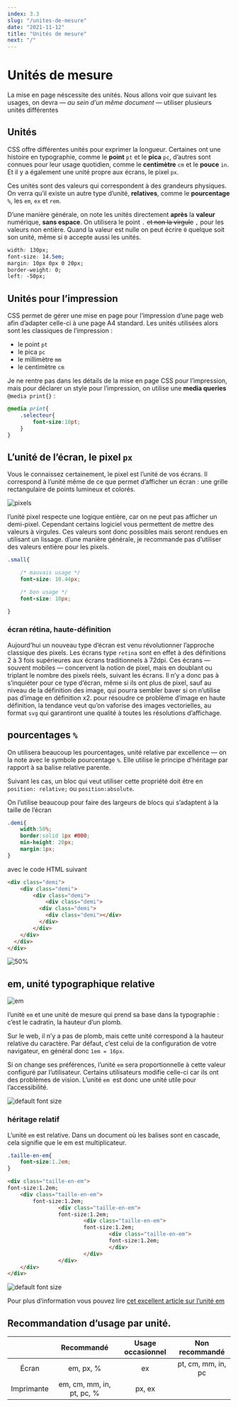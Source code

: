 ```yaml
---
index: 3.3
slug: "/unites-de-mesure"
date: "2021-11-12"
title: "Unités de mesure"
next: "/"
---
```


# Unités de mesure

La mise en page néscessite des unités. Nous allons voir que suivant les usages, on devra — *au sein d’un même document* — utiliser plusieurs unités différentes

## Unités

CSS offre différentes unités pour exprimer la longueur. Certaines ont une histoire en typographie, comme le **point** `pt` et le **pica** `pc`, d’autres sont connues pour leur usage quotidien, comme le **centimètre** `cm` et le **pouce** `in`. Et il y a également une unité propre aux écrans, le pixel `px`.

Ces unités sont des valeurs qui correspondent à des grandeurs physiques. On verra qu’il existe un autre type d’unité, **relatives**, comme le **pourcentage** `%`, les `em`, `ex` et `rem`.

D’une manière générale, on note les unités directement **après** la **valeur** numérique, **sans espace**. On utilisera le point `.` ~~et non la virgule~~ `,` pour les valeurs non entière. Quand la valeur est nulle on peut écrire `0` quelque soit son unité, même si `0` accepte aussi les unités.

```css
width: 130px;
font-size: 14.5em;
margin: 10px 0px 0 20px;
border-weight: 0;
left: -50px;
```

## Unités pour l’impression

CSS permet de gérer une mise en page pour l’impression d’une page web afin d’adapter celle-ci à une page A4 standard. Les unités utilisées alors sont les classiques de l’impression :

- le point `pt`
- le pica `pc`
- le millimètre `mm`
- le centimètre `cm`

Je ne rentre pas dans les détails de la mise en page CSS pour l’impression, mais pour déclarer un style pour l’impression, on utilise une **media queries** `@media print{}` :

```css
@media print{
	.selecteur{
		font-size:10pt;
	}
}
```

## L’unité de l’écran, le pixel `px`

Vous le connaissez certainement, le pixel est l’unité de vos écrans. Il correspond à l’unité même de ce que permet d’afficher un écran : une grille rectangulaire de points lumineux et colorés.

![pixels](images/pixels.jpg)

l’unité pixel respecte une logique entière, car on ne peut pas afficher un demi-pixel. Cependant certains logiciel vous permettent de mettre des valeurs à virgules. Ces valeurs sont donc possibles mais seront rendues en utilisant un lissage. d’une manière générale, je recommande pas d’utiliser des valeurs entière pour les pixels.

```css
.small{

	/* mauvais usage */
	font-size: 10.44px;

	/* bon usage */
	font-size: 10px;

}
```

### écran rétina, haute-définition

Aujourd’hui un nouveau type d’écran est venu révolutionner l’approche classique des pixels. Les écrans type `retina` sont en effet à des définitions 2 à 3 fois supérieures aux écrans traditionnels à 72dpi. Ces écrans — souvent mobiles — concervent la notion de pixel, mais en doublant ou triplant le nombre des pixels réels, suivant les écrans. Il n’y a donc pas à s’inquiéter pour ce type d’écran, même si ils ont plus de pixel, sauf au niveau de la définition des image, qui pourra sembler baver si on n’utilise pas d’image en définition x2. pour résoudre ce problème d’image en haute définition, la tendance veut qu’on vaforise des images vectorielles, au format `svg` qui garantiront une qualité à toutes les résolutions d’affichage.

## pourcentages `%`

On utilisera beaucoup les pourcentages, unité relative par excellence — on la note avec le symbole pourcentage `%`. Elle utilise le principe d’héritage par rapport à sa balise relative parente.

Suivant les cas, un bloc qui veut utiliser cette propriété doit être en `position: relative;` ou `position:absolute`.

On l’utilise beaucoup pour faire des largeurs de blocs qui s’adaptent à la taille de l’écran

```css
.demi{
    width:50%;
    border:solid 1px #000;
    min-height: 20px;
    margin:1px;
}
```

avec le code HTML suivant

```html
<div class="demi">
	<div class="demi">
		<div class="demi">
			<div class="demi">
	      <div class="demi">
	        <div class="demi"></div>
	      </div>
	    </div>
    </div>
  </div>
</div>
```

![50%](images/50percent.png)

## em, unité typographique relative

![em](images/em-wikipedia.png)

l’unité `em` et une unité de mesure qui prend sa base dans la typographie : c’est le cadratin, la hauteur d’un plomb.

Sur le web, il n’y a pas de plomb, mais cette unité correspond à la hauteur relative du caractère. Par défaut, c’est celui de la configuration de votre navigateur, en général donc `1em = 16px`.

Si on change ses préférences, l’unité `em` sera proportionnelle à cette valeur configuré par l’utilisateur. Certains utilisateurs modifie celle-ci car ils ont des problèmes de vision. L’unité `em `est donc une unité utile pour l’accessibilité.

![default font size](images/default-font-size.png)

### héritage relatif

L’unité `em` est relative. Dans un document où les balises sont en cascade, cela signifie que le em est multiplicateur.

```css
.taille-en-em{
	font-size:1.2em;
}
```

```html
<div class="taille-en-em">
font-size:1.2em;
	<div class="taille-en-em">
        font-size:1.2em;
	            <div class="taille-en-em">
	            font-size:1.2em;
		                <div class="taille-en-em">
		                font-size:1.2em;
			                    <div class="taille-en-em">
			                    font-size:1.2em;
                                </div>
                        </div>
                </div>
	</div>
</div>
```

![default font size](images/em-cascade.png)

Pour plus d’information vous pouvez lire [cet excellent article sur l’unité em](http://www.alsacreations.com/article/lire/563-gerer-la-taille-du-texte-avec-les-em.html)

## Recommandation d’usage par unité.

|            |        Recommandé         |   Usage occasionnel   |   Non recommandé   |
| :--------: | :-----------------------: | :-------------------: | :----------------: |
|   Écran    |         em, px, %         |          ex           | pt, cm, mm, in, pc |
| Imprimante | em, cm, mm, in, pt, pc, % |        px, ex         |                    |

